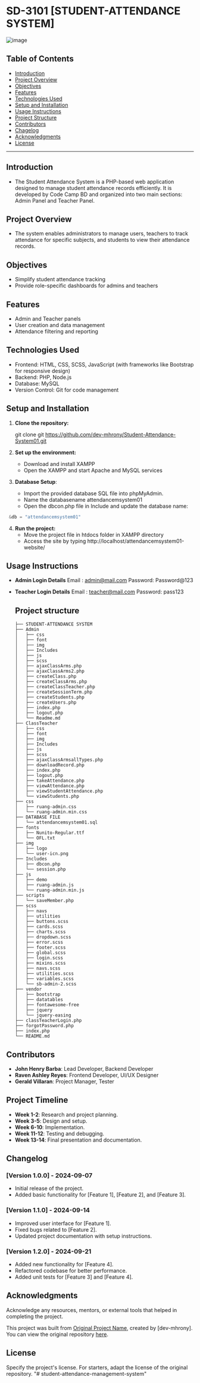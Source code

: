 # SD-3101 [STUDENT-ATTENDANCE SYSTEM]

![image](https://github.com/user-attachments/assets/2a4f0ef0-737e-443c-93f5-a40932077e2a)


## Table of Contents
- [Introduction](#introduction)
- [Project Overview](#project-overview)
- [Objectives](#objectives)
- [Features](#features)
- [Technologies Used](#technologies-used)
- [Setup and Installation](#setup-and-installation)
- [Usage Instructions](#usage-instructions)
- [Project Structure](#project-structure)
- [Contributors](#contributors)
- [Chagelog](#changelog)
- [Acknowledgments](#acknowledgments)
- [License](#license)

---

## Introduction
- The Student Attendance System is a PHP-based web application designed to manage student attendance records efficiently. It is developed by Code Camp BD and organized into two main sections: Admin Panel and Teacher Panel.

## Project Overview
- The system enables administrators to manage users, teachers to track attendance for specific subjects, and students to view their attendance records.

## Objectives
- Simplify student attendance tracking
- Provide role-specific dashboards for admins and teachers

## Features
- Admin and Teacher panels
- User creation and data management
- Attendance filtering and reporting

## Technologies Used
- Frontend: HTML, CSS, SCSS, JavaScript (with frameworks like Bootstrap for responsive design)
- Backend: PHP, Node.js
- Database: MySQL
- Version Control: Git for code management

## Setup and Installation

1. **Clone the repository:**

   git clone git https://github.com/dev-mhrony/Student-Attendance-System01.git
   
2. **Set up the environment:**
	- Download and install XAMPP
    - Open the XAMPP and start Apache and MySQL services

3. **Database Setup**:
    - Import the provided database SQL file into phpMyAdmin.
    - Name the databasename attendancemsystem01
    - Open the dbcon.php file in Include and update the database name:
  ```php
   &db = "attendancemsystem01"
   ```
   
4. **Run the project:**
   - Move the project file in htdocs folder in XAMPP directory
   - Access the site by typing http://localhost/attendancemsystem01-website/

 ## Usage Instructions

- **Admin Login Details**
  Email : admin@mail.com
  Password: Password@123

- **Teacher Login Details** 
  Email : teacher@mail.com
  Password: pass123

  ## Project structure
  ```
  ├── STUDENT-ATTENDANCE SYSTEM
  ├── Admin
  │   ├── css
  │   ├── font
  │   ├── img
  │   ├── Includes
  │   ├── js
  │   ├── scss
  │   ├── ajaxClassArms.php
  │   ├── ajaxClassArms2.php
  │   ├── createClass.php
  │   ├── createClassArms.php
  │   ├── createClassTeacher.php
  │   ├── createSessionTerm.php
  │   ├── createStudents.php
  │   ├── createUsers.php
  │   ├── index.php
  │   ├── logout.php
  │   └── Readme.md
  ├── ClassTeacher
  │   ├── css
  │   ├── font
  │   ├── img
  │   ├── Includes
  │   ├── js
  │   ├── scss
  │   ├── ajaxClassArmsallTypes.php
  │   ├── downloadRecord.php
  │   ├── index.php
  │   ├── logout.php
  │   ├── takeAttendance.php
  │   ├── viewAttendance.php
  │   ├── viewStudentAttendance.php
  │   └── viewStudents.php
  ├── css
  │   ├── ruang-admin.css
  │   └── ruang-admin.min.css
  ├── DATABASE FILE
  │   └── attendancemsystem01.sql
  ├── fonts
  │   ├── Nunito-Regular.ttf
  │   └── OFL.txt
  ├── img
  │   ├── logo
  │   └── user-icn.png
  ├── Includes
  │   ├── dbcon.php
  │   └── session.php
  ├── js
  │   ├── demo
  │   ├── ruang-admin.js
  │   └── ruang-admin.min.js
  ├── scripts
  │   └── saveMember.php
  ├── scss
  │   ├── navs
  │   ├── utilities
  │   ├── buttons.scss
  │   ├── cards.scss
  │   ├── charts.scss
  │   ├── dropdown.scss
  │   ├── error.scss
  │   ├── footer.scss
  │   ├── global.scss
  │   ├── login.scss
  │   ├── mixins.scss
  │   ├── navs.scss
  │   ├── utilities.scss
  │   ├── variables.scss
  │   └── sb-admin-2.scss
  ├── vendor
  │   ├── bootstrap
  │   ├── datatables
  │   ├── fontawesome-free
  │   ├── jquery
  │   └── jquery-easing
  ├── classTeacherLogin.php
  ├── forgotPassword.php
  ├── index.php
  └── README.md

## Contributors

- **John Henry Barba**: Lead Developer, Backend Developer
- **Raven Ashley Reyes**: Frontend Developer, UI/UX Designer
- **Gerald Villaran**: Project Manager, Tester

## Project Timeline

- **Week 1-2**: Research and project planning.
- **Week 3-5**: Design and setup.
- **Week 6-10**: Implementation.
- **Week 11-12**: Testing and debugging.
- **Week 13-14**: Final presentation and documentation.

## Changelog

### [Version 1.0.0] - 2024-09-07
- Initial release of the project.
- Added basic functionality for [Feature 1], [Feature 2], and [Feature 3].

### [Version 1.1.0] - 2024-09-14
- Improved user interface for [Feature 1].
- Fixed bugs related to [Feature 2].
- Updated project documentation with setup instructions.

### [Version 1.2.0] - 2024-09-21
- Added new functionality for [Feature 4].
- Refactored codebase for better performance.
- Added unit tests for [Feature 3] and [Feature 4].

## Acknowledgments

Acknowledge any resources, mentors, or external tools that helped in completing the project.

This project was built from [Original Project Name](https://github.com/dev-mhrony/Student-Attendance-System01), created by [dev-mhrony]. You can view the original repository [here](https://github.com/dev-mhrony/Student-Attendance-System01).

## License

Specify the project's license. For starters, adapt the license of the original repository.
"# student-attendance-management-system" 
